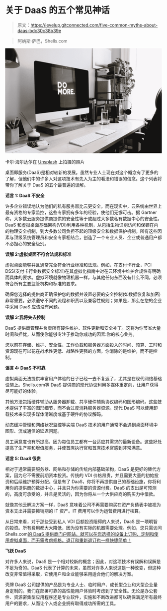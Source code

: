 # 关于 DaaS 的五个常见神话

> 原文：<https://levelup.gitconnected.com/five-common-myths-about-daas-bdc30c38b39e>

> 阿纳斯·萨巴，Shells.com

![](img/75ac32d7f5416a6e2a310489be25a1b5.png)

卡尔·海尔达尔在 [Unsplash](https://unsplash.com?utm_source=medium&utm_medium=referral) 上拍摄的照片

桌面即服务(DaaS)是相对较新的发展。虽然专业人士现在对这个概念有了更多的了解，但他们中的许多人对这项技术有先入为主的看法和错误的信念。这个列表将带你了解关于 DaaS 的五个最普遍的误解。

**谣言 1: DaaS 不安全**

许多企业错误地认为他们的私有服务器比云更安全。而在现实中，云系统由世界上最有资格的专家监控，这些专家拥有多年的经验，使他们无懈可击。据 Gartner 称，大多数云服务提供商提供的安全性等于或超过大多数私有数据中心的安全性。DaaS 和虚拟桌面基础架构(VDI)利用各种机制，从包括生物识别访问和保镖在内的物理安全机制，到大多数公司负担不起的顶级安全和数据保护机制。所有这些因素与顶级系统管理员和安全专家相结合，创造了一个专业人员、企业或普通用户都不必担心的安全级别。

**误解 2:虚拟桌面不符合法规和标准**

虚拟桌面能够并且通常完全符合行业标准和法规。例如，在支付卡行业，PCI DSS(支付卡行业数据安全标准)在其虚拟化指南中对在云环境中维护合规性有明确而具体的要求。虚拟环境就像物理机器一样，与其他任何东西没有什么不同，必须符合所有主要监管机构和标准的要求。

确保您选择的提供商正确保护您的数据并设置必要的安全控制(如数据恢复和加密)非常重要。必须遵守不同的流程和职责以及兼容性规则；如果是，那么在您的企业中采用 DaaS 应该没有问题。

**误解 3:我将失去控制**

DaaS 提供商管理并负责所有硬件维护、软件更新和安全补丁。这将为你节省大量时间和担忧，从而使你能够专注于推动你成功的因素:你的核心业务。

您以前在存储、维护、安全性、工作负载和服务器方面投入的时间、预算、工时和资源现在可以花在战术性更低、战略性更强的方面。你消除的是维护，而不是控制。

**谣言 4: DaaS 不可靠**

虚拟桌面无法提供丰富用户体验的日子已经一去不复返了，尤其是在现代网络基础设施上。Shells.com等 DaaS 提供商的现代协议利用多媒体重定向，让用户获得尽可能好的体验。

其他方法包括硬件辅助从服务器卸载、共享硬件辅助协议编码和图形编码。这些技术提供了丰富的图形细节，而不会过度消耗服务器资源。现代 DaaS 可以使用卸载技术来实现多媒体清晰度或基于硬件的协议解码。

动态缓冲管理和网络状况监控等尖端 DaaS 技术的用户通常不会遇到桌面环境中图形、流或通信的延迟问题。

员工满意度也有所提高，因为每位员工都有一台适应其需求的最新设备。这些好处提高了生产率和增值服务，并使首席执行官和首席技术官感到非常满意。

**谣言 5: DaaS 很贵**

相对于通常需要服务器、网络和存储的传统内部基础架构，DaaS 是更好的替代方案，因为它不需要前期资本投资。传统的 VDI 价格昂贵，并且需要大量的初始投资和后续维护预算分配。但是有了 DaaS，你将不再提供自己的基础设施，你将利用你的提供商的数据中心，并且只为你需要的资源付费。DaaS 的支出是可预测的，高度可承受的，并且是灵活的，因为你将从一个大供应商的购买力中借款。

就像其他云解决方案一样，DaaS 意味着公司不再需要购买在资产负债表中被视为资本支出并需要摊销期的 IT 资产。IT 费用可以作为运营费用进行核算。

从日常来看，对于那些受到私人 VDI 巨额投资阻碍的人来说，DaaS 是一项明智的投资。所有费用都大大降低，因为没有实际的机器需要处理。例如，您只需访问 Shells.com[的 DaaS 提供商门户网站，就可以在您选择的设备上订购、定制和使用虚拟桌面，而无需考虑规格。退订和重新退订也一样快捷简单！](https://www.shells.com/?utm_source=levelup&utm_medium=article)

**飞跃 DaaS**

对许多人来说，DaaS 是一个相对较新的概念；因此，对这项技术有误解和误解是不足为奇的。DaaS 代表了计算的未来，虽然对许多人来说这是一种改变，但这种改变非常值得采取，它使用户和企业能够采用适合他们的解决方案。

壳牌 DaaS 公司提供的产品是为专业人士、临时用户、成长型企业和大型企业量身定制的。我们在部署可靠的高性能用户体验时考虑到了安全性。无论是办公套件、资源密集型应用程序还是专业软件，实施和不断改进都可以确保满足所有最终用户的要求，从而让个人或企业拥有取得成功所需的工具。